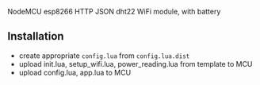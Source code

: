 NodeMCU esp8266 HTTP JSON dht22 WiFi module, with battery

## Installation
- create appropriate `config.lua` from `config.lua.dist`
- upload init.lua, setup_wifi.lua, power_reading.lua from template to MCU
- upload config.lua, app.lua to MCU


